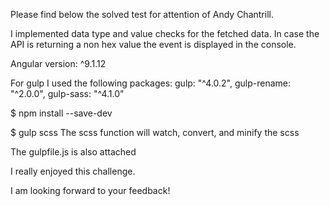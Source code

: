 Please find below the solved test for attention of  Andy Chantrill.

I implemented data type and value checks for the fetched data. In case the API is returning a non hex value the event is displayed in the console.

Angular version: ^9.1.12  

For gulp I used the following packages:
gulp: "^4.0.2",
gulp-rename: "^2.0.0",
gulp-sass: "^4.1.0"

$ npm install <package> --save-dev

$ gulp scss
The scss function will watch, convert, and minify the scss

The gulpfile.js is also attached

I really enjoyed this challenge.

I am looking forward to your feedback!
